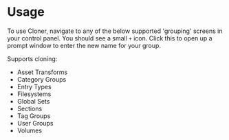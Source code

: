 # Usage
To use Cloner, navigate to any of the below supported 'grouping' screens in your control panel. You should see a small `+` icon. Click this to open up a prompt window to enter the new name for your group.

Supports cloning:
- Asset Transforms
- Category Groups
- Entry Types
- Filesystems
- Global Sets
- Sections
- Tag Groups
- User Groups
- Volumes
